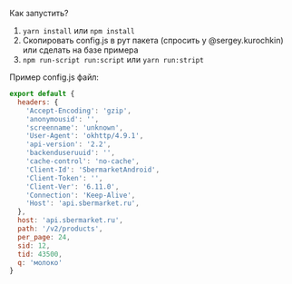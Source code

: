 Как запустить?

1. `yarn install` или `npm install`
2. Скопировать config.js в рут пакета (спросить у @sergey.kurochkin) или сделать на базе примера
3. `npm run-script run:script` или `yarn run:stript`

Пример config.js файл:  
```js
export default {
  headers: {
    'Accept-Encoding': 'gzip',
    'anonymousid': '',
    'screenname': 'unknown',
    'User-Agent': 'okhttp/4.9.1',
    'api-version': '2.2',
    'backenduseruuid': '',
    'cache-control': 'no-cache',
    'Client-Id': 'SbermarketAndroid',
    'Client-Token': '',
    'Client-Ver': '6.11.0',
    'Connection': 'Keep-Alive',
    'Host': 'api.sbermarket.ru',
  },
  host: 'api.sbermarket.ru',
  path: '/v2/products',
  per_page: 24,
  sid: 12,
  tid: 43500,
  q: 'молоко'
}
```
